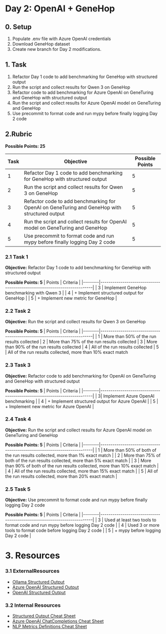 # Day 2: OpenAI + GeneHop

## 0. Setup

1. Populate .env file with Azure OpenAI credentials
2. Download GeneHop dataset
3. Create new branch for Day 2 modifications.

## 1. Task
1. Refactor Day 1 code to add benchmarking for GeneHop with structured output
2. Run the script and collect results for Qwen 3 on GeneHop
3. Refactor code to add benchmarking for Azure OpenAI on GeneTuring and GeneHop with structured output
4. Run the script and collect results for Azure OpenAI model on GeneTuring and GeneHop
5. Use precommit to format code and run mypy before finally logging Day 2 code

## 2.Rubric

**Possible Points: 25**

| Task | Objective | Possible Points | 
| --- | --- | --- |
| 1 | Refactor Day 1 code to add benchmarking for GeneHop with structured output | 5 |
| 2 | Run the script and collect results for Qwen 3 on GeneHop | 5 |
| 3 | Refactor code to add benchmarking for OpenAI on GeneTuring and GeneHop with structured output | 5 |
| 4 | Run the script and collect results for OpenAI model on GeneTuring and GeneHop | 5 |
| 5 | Use precommit to format code and run mypy before finally logging Day 2 code | 5 |

### 2.1 Task 1
**Objective:** Refactor Day 1 code to add benchmarking for GeneHop with structured output

**Possible Points: 5**
| Points | Criteria |
|--------|--------------------------------------------------------------------------|
| 3 | Implement GeneHop benchmarking with Qwen 3 |
| 4 | + Implement structured output for GeneHop |
| 5 | + Implement new metric for GeneHop |

### 2.2 Task 2
**Objective:** Run the script and collect results for Qwen 3 on GeneHop

**Possible Points: 5**
| Points | Criteria |
|--------|--------------------------------------------------------------------------|
| 1      | More than 50% of the run results collected
| 2      | More than 75% of the run results collected
| 3      | More than 90% of the run results collected
| 4      | All of the run results collected
| 5      | All of the run results collected, more than 10% exact match         

### 2.3 Task 3
**Objective:** Refactor code to add benchmarking for OpenAI on GeneTuring and GeneHop with structured output

**Possible Points: 5**
| Points | Criteria |
|--------|--------------------------------------------------------------------------|
| 3| Implement Azure OpenAI benchmarking |
| 4 | + Implement structured output for Azure OpenAI |
| 5 | + Implement new metric for Azure OpenAI |

### 2.4 Task 4
**Objective:** Run the script and collect results for Azure OpenAI model on GeneTuring and GeneHop

**Possible Points: 5**
| Points | Criteria |
|--------|--------------------------------------------------------------------------|
| 1      | More than 50% of both of the run results collected, more than 1% exact match                                                |
| 2      | More than 75% of both of the run results collected, more than 5% exact match                                                |
| 3      | More than 90% of both of the run results collected, more than 10% exact match                                                |
| 4      | All of the run results collected, more than 15% exact match                                                |
| 5      | All of the run results collected, more than 20% exact match    |

### 2.5 Task 5
**Objective:** Use precommit to format code and run mypy before finally logging Day 2 code

**Possible Points: 5**
| Points | Criteria |
|--------|--------------------------------------------------------------------------|
| 3      | Used at least two tools to format code and run mypy before logging Day 2 code   |
| 4      | Used 3 or more tools to format code before logging Day 2 code |
| 5      | + mypy before logging Day 2 code |

# 3. Resources
### 3.1 ExternalResources

* [Ollama Structured Output](https://ollama.com/blog/structured-outputs)
* [Azure OpenAI Structured Output](https://learn.microsoft.com/en-us/azure/ai-services/openai/how-to/structured-outputs?tabs=python-secure%2Cdotnet-entra-id&pivots=programming-language-python)
* [OpenAI Structured Output](https://openai.com/index/introducing-structured-outputs-in-the-api/)

### 3.2 Internal Resources

* [Structured Output Cheat Sheet](./resources/StructuredOutput.md)
* [Azure OpenAI ChatCompletions Cheat Sheet](./resources/AzureOpenAI.md)
* [NLP Metrics Definitions Cheat Sheet](./resources/AltMetrics.md)

